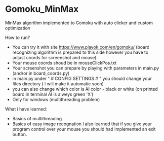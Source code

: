 # Gomoku_MinMax
MinMax algorithm implemented to Gomoku with auto clicker and custom optimization

How to run?

  - You can try it with site  https://www.playok.com/en/gomoku/ (board recognizing algorithm is prepared to this side however you have to adjust coords for screenshot and mouse)
  - Your mouse coords shoud be in mouseClickPos.txt 
  - Your screenshot you can prepare by playing with parameters in main.py (and/or in board_coords.py)
  - in main.py under " # CONFIG SETTINGS # " you should change your files directory ( I will make it automatic soon)
  - you can also change which color is AI color - black or white (on printed board in terminal AI is alweys green 'X')
  - Only for windows (multithreading problem)
  
What i have learned:
  - Basics of multithreading
  - Basics of easy image recognation
I also learned that if you give your program control over your mouse you should had implemented an exit button.
  
